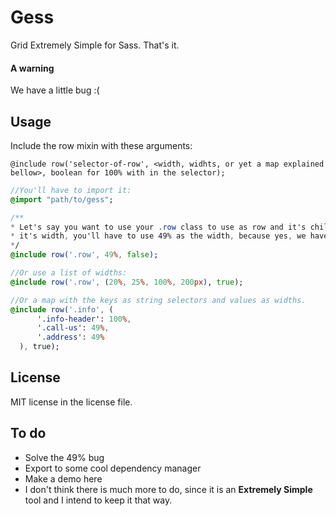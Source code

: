 # Gess
Grid Extremely Simple for Sass. That's it.

#### A warning
We have a little bug :(

## Usage

Include the row mixin with these arguments:

`@include row('selector-of-row', <width, widhts, or yet a map explained bellow>, boolean for 100% with in the selector);`

```Sass
//You'll have to import it:
@import "path/to/gess";

/**
* Let's say you want to use your .row class to use as row and it's children will ocuppy half of
* it's width, you'll have to use 49% as the width, because yes, we have a bug.
*/
@include row('.row', 49%, false);

//Or use a list of widths:
@include row('.row', (20%, 25%, 100%, 200px), true);

//Or a map with the keys as string selectors and values as widths.
@include row('.info', (
      '.info-header': 100%,
      '.call-us': 49%,
      '.address': 49%
  ), true);
  ```

## License

MIT license in the license file.

## To do

 - Solve the 49% bug
 - Export to some cool dependency manager
 - Make a demo here
 - I don't think there is much more to do, since it is an **Extremely Simple** tool and I intend to keep it that way.
